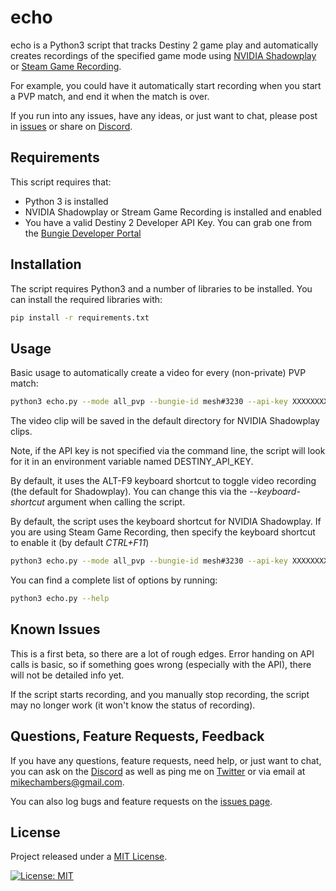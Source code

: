 # echo

echo is a Python3 script that tracks Destiny 2 game play and automatically creates recordings of the specified game mode using [NVIDIA Shadowplay](https://www.nvidia.com/en-ph/geforce/geforce-experience/shadowplay/) or [Steam Game Recording](https://store.steampowered.com/gamerecording).

For example, you could have it automatically start recording when you start a PVP match, and end it when the match is over.

If you run into any issues, have any ideas, or just want to chat, please post in [issues](https://github.com/mikechambers/echo/issues) or share on [Discord](https://discord.gg/2Y8bV2Mq3p).

## Requirements

This script requires that:

-   Python 3 is installed
-   NVIDIA Shadowplay or Stream Game Recording is installed and enabled
-   You have a valid Destiny 2 Developer API Key. You can grab one from the [Bungie Developer Portal](https://www.bungie.net/en/User/API)

## Installation

The script requires Python3 and a number of libraries to be installed. You can install the required libraries with:

```bash
pip install -r requirements.txt
```

## Usage

Basic usage to automatically create a video for every (non-private) PVP match:

```bash
python3 echo.py --mode all_pvp --bungie-id mesh#3230 --api-key XXXXXXXXXXXXXXXXXXXXX
```

The video clip will be saved in the default directory for NVIDIA Shadowplay clips.

Note, if the API key is not specified via the command line, the script will look for it in an environment variable named DESTINY_API_KEY.

By default, it uses the ALT-F9 keyboard shortcut to toggle video recording (the default for Shadowplay). You can change this via the _--keyboard-shortcut_ argument when calling the script.

By default, the script uses the keyboard shortcut for NVIDIA Shadowplay. If you are using Steam Game Recording, then specify the keyboard shortcut to enable it (by default _CTRL+F11_)

```bash
python3 echo.py --mode all_pvp --bungie-id mesh#3230 --api-key XXXXXXXXXXXXXXXXXXXXX --keyboard-shortcut "CTRL+F11"
```

You can find a complete list of options by running:

```bash
python3 echo.py --help
```

## Known Issues

This is a first beta, so there are a lot of rough edges. Error handing on API calls is basic, so if something goes wrong (especially with the API), there will not be detailed info yet.

If the script starts recording, and you manually stop recording, the script may no longer work (it won't know the status of recording).

## Questions, Feature Requests, Feedback

If you have any questions, feature requests, need help, or just want to chat, you can ask on the [Discord](https://discord.gg/2Y8bV2Mq3p) as well as ping me on [Twitter](https://twitter.com/mesh) or via email at [mikechambers@gmail.com](mailto:mikechambers@gmail.com).

You can also log bugs and feature requests on the [issues page](https://github.com/mikechambers/echo/issues).

## License

Project released under a [MIT License](LICENSE.md).

[![License: MIT](https://img.shields.io/badge/License-MIT-orange.svg)](LICENSE.md)
